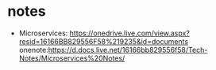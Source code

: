 # notes
- Microservices: https://onedrive.live.com/view.aspx?resid=16166BB829556F58%219235&id=documents
onenote:https://d.docs.live.net/16166bb829556f58/Tech-Notes/Microservices%20Notes/
